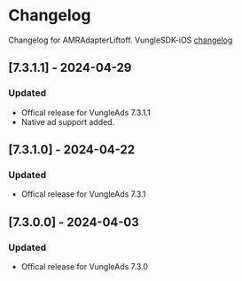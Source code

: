 # Changelog

Changelog for AMRAdapterLiftoff. 
VungleSDK-iOS [changelog](https://support.vungle.com/hc/en-us/articles/360002925791-Integrate-Vungle-SDK-for-iOS)

## [7.3.1.1] - 2024-04-29
### Updated
- Offical release for VungleAds 7.3.1.1
- Native ad support added.

## [7.3.1.0] - 2024-04-22
### Updated
- Offical release for VungleAds 7.3.1

## [7.3.0.0] - 2024-04-03
### Updated
- Offical release for VungleAds 7.3.0
